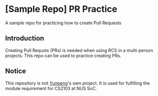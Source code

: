 # [Sample Repo] PR Practice
A sample repo for practicing how to create Pull Requests

## Introduction
Creating Pull Requsts (PRs) is needed when using RCS in a multi-person projects. This repo can be used to practice creating PRs.

## Notice
This repository is not [Yunpeng](https://yunpengn.github.io/)'s own project. It is used for fulfilling the module requirement for CS2103 at NUS SoC.